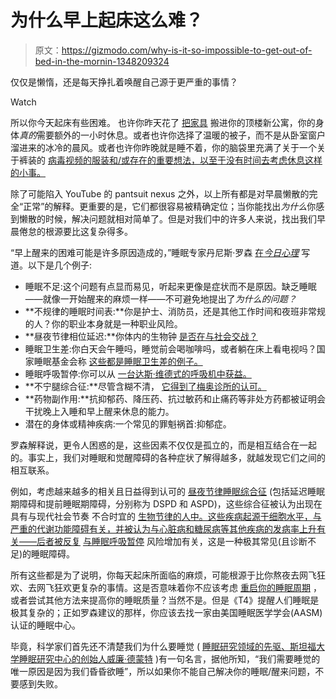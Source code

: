 # 为什么早上起床这么难？

> 原文：<https://gizmodo.com/why-is-it-so-impossible-to-get-out-of-bed-in-the-mornin-1348209324>

仅仅是懒惰，还是每天挣扎着唤醒自己源于更严重的事情？

Watch

所以你今天起床有些困难。 也许你昨天花了 [把家具](http://instagram.com/p/d8eS_eN8NY/) 搬进你的顶楼新公寓，你的身体*真的*需要额外的一小时休息。或者也许你选择了温暖的被子，而不是从卧室窗户溜进来的冰冷的晨风。或者也许你昨晚就是睡不着，你的脑袋里充满了关于一个关于裤装的 [病毒视频的服装和/或存在的重要想法，以至于没有时间去考虑休息这样的小事。](http://gawker.com/cute-pant-suit-lady-is-the-new-queen-of-weird-youtube-1348627270)

除了可能陷入 YouTube 的 pantsuit nexus 之外，以上所有都是对早晨懒散的完全“正常”的解释。更重要的是，它们都很容易被精确定位；当你能找出*为什么*你感到懒散的时候，解决问题就相对简单了。但是对我们中的许多人来说，找出我们早晨倦怠的根源要比这复杂得多。

“早上醒来的困难可能是许多原因造成的，”睡眠专家丹尼斯·罗森 [在*今日心理*](http://www.psychologytoday.com/blog/sleeping-angels/201004/why-is-it-so-hard-get-out-bed-in-the-morning) 写道。以下是几个例子:

*   睡眠不足:这个问题有点显而易见，听起来更像是症状而不是原因。缺乏睡眠——就像一开始醒来的麻烦一样——不可避免地提出了*为什么的问题？*
*   **不规律的睡眠时间表:**你是护士、消防员，还是其他工作时间和夜班非常规的人？你的职业本身就是一种职业风险。
*   **昼夜节律相位延迟:**你体内的生物钟 [是否在与社会交战？](https://gizmodo.com/your-bodys-internal-clock-is-at-war-with-society-5910046)
*   睡眠卫生差:你白天会午睡吗，睡觉前会喝咖啡吗，或者躺在床上看电视吗？国家睡眠基金会称 [这些都是睡眠卫生差的例子。](http://www.sleepfoundation.org/article/ask-the-expert/sleep-hygiene)
*   睡眠呼吸暂停:你可以从 [一台达斯·维德式的呼吸机中获益。](http://www.nhlbi.nih.gov/health/health-topics/topics/sleepapnea/)
*   **不宁腿综合征:**尽管含糊不清， [它得到了梅奥诊所的认可。](http://www.mayoclinic.com/health/restless-legs-syndrome/DS00191)
*   **药物副作用:**抗抑郁药、降压药、抗过敏药和止痛药等非处方药都被证明会干扰晚上入睡和早上醒来休息的能力。
*   潜在的身体或精神疾病:一个常见的罪魁祸首:抑郁症。

罗森解释说，更令人困惑的是，这些因素不仅仅是孤立的，而是相互结合在一起的。事实上，我们对睡眠和觉醒障碍的各种症状了解得越多，就越发现它们之间的相互联系。

例如，考虑越来越多的相关且日益得到认可的 [昼夜节律睡眠综合征](https://gizmodo.com/this-is-why-you-arent-sleeping-right-990453669) (包括延迟睡眠期障碍和提前睡眠期障碍，分别称为 DSPD 和 ASPD)，这些综合征被认为出现在具有与现代社会节奏 不合时宜的 [生物节律的人中。这些疾病起源于细胞水平，与严重的代谢功能障碍有关，并被认为与心脏病和糖尿病等其他疾病的发病率上升有关——后者被反复](https://gizmodo.com/your-bodys-internal-clock-is-at-war-with-society-5910046) [与睡眠呼吸暂停](http://clinical.diabetesjournals.org/content/20/3/126.full) 风险增加有关，这是一种极其常见(且诊断不足)的睡眠障碍。

所有这些都是为了说明，你每天起床所面临的麻烦，可能根源于比你熬夜去网飞狂欢、去网飞狂欢更复杂的事情。这是否意味着你不应该考虑 [重启你的睡眠周期](https://lifehacker.com/how-to-reboot-your-sleep-cycle-5548150) ，或者尝试其他方法来提高你的睡眠质量？当然不是。但是《T4》提醒人们睡眠是极其复杂的；正如罗森建议的那样，你应该去找一家由美国睡眠医学学会(AASM) 认证的睡眠中心。

毕竟，科学家们首先还不清楚我们为什么要睡觉 ( [睡眠研究领域的先驱、斯坦福大学睡眠研究中心的创始人威廉·德蒙特](http://en.wikipedia.org/wiki/William_C._Dement) )有一句名言，据他所知，“我们需要睡觉的唯一原因是因为我们昏昏欲睡”，所以如果你不能自己解决你的睡眠/醒来问题，不要感到失败。